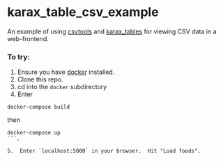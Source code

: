 # karax_table_csv_example
An example of using [csvtools](https://github.com/unicredit/csvtools) and [karax_tables](https://github.com/mikebelanger/karax_tables) for viewing CSV data in a web-frontend.


### To try:

1.  Ensure you have [docker](https://www.docker.com/) installed.
2.  Clone this repo.
3.  cd into the `docker` subdirectory
4.  Enter 
```
docker-compose build
```
then 
```
docker-compose up
```.

5.  Enter `localhost:5000` in your browser.  Hit "Load foods".